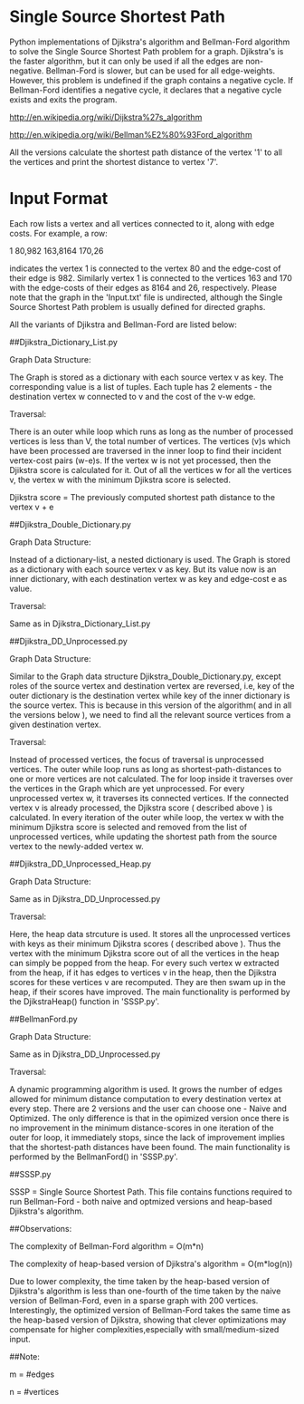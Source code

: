 Single Source Shortest Path
========

Python implementations of Djikstra's algorithm and Bellman-Ford algorithm to solve the Single Source Shortest Path problem for a graph. Djikstra's is the faster algorithm, but it can only be used if all the edges are non-negative. Bellman-Ford is slower, but can be used for all edge-weights. However, this problem is undefined if the graph contains a negative cycle. If Bellman-Ford identifies a negative cycle, it declares that a negative cycle exists and exits the program.  

http://en.wikipedia.org/wiki/Dijkstra%27s_algorithm

http://en.wikipedia.org/wiki/Bellman%E2%80%93Ford_algorithm

All the versions calculate the shortest path distance of the vertex '1' to all the vertices and print the shortest distance to vertex '7'.

Input Format
========

Each row lists a vertex and all vertices connected to it, along with edge costs.
For example, a row: 

1	80,982	163,8164	170,26

indicates the vertex 1 is connected to the vertex 80 and the edge-cost of their edge is 982.
Similarly vertex 1 is connected to the vertices 163 and 170 with the edge-costs of their edges as 8164 and 26, respectively.
Please note that the graph in the 'Input.txt' file is undirected, although the Single Source Shortest Path problem is usually defined for directed graphs. 

All the variants of Djikstra and Bellman-Ford are listed below:

##Djikstra_Dictionary_List.py

Graph Data Structure:

The Graph is stored as a dictionary with each source vertex v as key. The corresponding value is a list of tuples. Each tuple has 2 elements - the destination vertex w connected to v and the cost of the v-w edge. 

Traversal:

There is an outer while loop which runs as long as the number of processed vertices is less than V, the total number of vertices. The vertices (v)s which have been processed are traversed in the inner loop to find their incident vertex-cost pairs (w-e)s. If the vertex w is not yet processed, then the Djikstra score is calculated for it. Out of all the vertices w for all the vertices v, the vertex w with the minimum Djikstra score is selected.


Djikstra score = The previously computed shortest path distance to the vertex v + e


##Djikstra_Double_Dictionary.py

Graph Data Structure:

Instead of a dictionary-list, a nested dictionary is used. The Graph is stored as a dictionary with each source vertex v as key. But its value now is an inner dictionary, with each destination vertex w as key and edge-cost e as value.

Traversal:

Same as in Djikstra_Dictionary_List.py


##Djikstra_DD_Unprocessed.py

Graph Data Structure:

Similar to the Graph data structure Djikstra_Double_Dictionary.py, except roles of the source vertex and destination vertex are reversed, i.e, key of the outer dictionary is the destination vertex while key of the inner dictionary is the source vertex. This is because in this version of the algorithm( and in all the versions below ), we need to find all the relevant source vertices from a given destination  vertex. 

Traversal:

Instead of processed vertices, the focus of traversal is unprocessed vertices. The outer while loop runs as long as shortest-path-distances to one or more vertices are not calculated. The for loop inside it traverses over the vertices in the Graph which are yet unprocessed. For every unprocessed vertex w, it traverses its connected vertices. If the connected vertex v is already processed, the Djikstra score ( described above ) is calculated. In every iteration of the outer while loop, the vertex w with the minimum Djikstra score is selected and removed from the list of unprocessed vertices, while updating the shortest path from the source vertex to the newly-added vertex w.


##Djikstra_DD_Unprocessed_Heap.py

Graph Data Structure:

Same as in Djikstra_DD_Unprocessed.py

Traversal:

Here, the heap data strcuture is used. It stores all the unprocessed vertices with keys as their minimum Djikstra scores ( described above ). Thus the vertex with the minimum Djikstra score out of all the vertices in the heap can simply be popped from the heap.  For every such vertex w extracted from the heap, if it has edges to vertices v in the heap, then the Djikstra scores for these vertices v are recomputed. They are then swam up in the heap, if their scores have improved. The main functionality is performed by the DjikstraHeap() function in 'SSSP.py'.

##BellmanFord.py

Graph Data Structure:

Same as in Djikstra_DD_Unprocessed.py

Traversal:

A dynamic programming algorithm is used. It grows the number of edges allowed for minimum distance computation to every destination vertex at every step. There are 2 versions and the user can choose one - Naive and Optimized. The only difference is that in the opimized version once there is no improvement in the minimum distance-scores in one iteration of the outer for loop, it immediately stops, since the lack of improvement implies that the shortest-path distances have been found. The main functionality is performed by the BellmanFord() in 'SSSP.py'.

##SSSP.py

SSSP = Single Source Shortest Path. 
This file contains functions required to run Bellman-Ford - both naive and optmized versions and heap-based Djikstra's algorithm. 

##Observations:

The complexity of Bellman-Ford algorithm = O(m*n)

The complexity of heap-based version of Djikstra's algorithm = O(m*log(n))

Due to lower complexity, the time taken by the heap-based version of Djikstra's algorithm is less than one-fourth of the time taken by the naive version of  Bellman-Ford, even in a sparse graph with 200 vertices. Interestingly, the optimized version of Bellman-Ford takes the same time as the heap-based version of Djikstra, showing that clever optimizations may compensate for higher complexities,especially with small/medium-sized input. 

##Note:

m = #edges

n = #vertices
